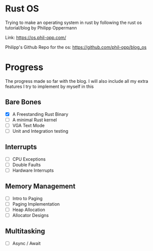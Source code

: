 # Rust OS

Trying to make an operating system in rust by following the 
rust os tutorial/blog
by Philipp Oppermann 

Link: https://os.phil-opp.com/

Philipp's Github Repo for the os: https://github.com/phil-opp/blog_os

# Progress

The progress made so far with the blog. I will also include all my 
extra features I try to implement by myself in this

## Bare Bones
- [x] A Freestanding Rust Binary
- [ ] A minimal Rust kernel
- [ ] VGA Text Mode
- [ ] Unit and Integration testing

## Interrupts
- [ ] CPU Exceptions
- [ ] Double Faults
- [ ] Hardware Interrupts

## Memory Management
- [ ] Intro to Paging
- [ ] Paging Implementation
- [ ] Heap Allocation
- [ ] Allocator Designs

## Multitasking
- [ ] Async / Await

